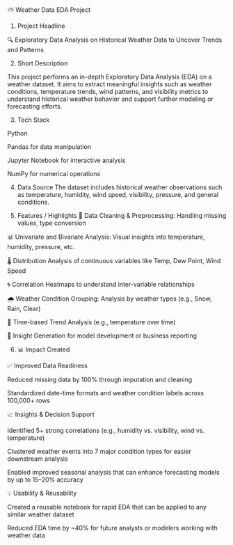 ⛅ Weather Data EDA Project
1. Project Headline
   
🔍 Exploratory Data Analysis on Historical Weather Data to Uncover Trends and Patterns

2. Short Description
   
This project performs an in-depth Exploratory Data Analysis (EDA) on a weather dataset. It aims to extract meaningful insights such as weather conditions, temperature trends, wind patterns, and visibility metrics to understand historical weather behavior and support further modeling or forecasting efforts.

3. Tech Stack

Python

Pandas for data manipulation

Jupyter Notebook for interactive analysis

NumPy for numerical operations

4. Data Source
The dataset includes historical weather observations such as temperature, humidity, wind speed, visibility, pressure, and general conditions.


5. Features / Highlights
🧼 Data Cleaning & Preprocessing: Handling missing values, type conversion

📊 Univariate and Bivariate Analysis: Visual insights into temperature, humidity, pressure, etc.

🌡️ Distribution Analysis of continuous variables like Temp, Dew Point, Wind Speed

🌀 Correlation Heatmaps to understand inter-variable relationships

🌧️ Weather Condition Grouping: Analysis by weather types (e.g., Snow, Rain, Clear)

📅 Time-based Trend Analysis (e.g., temperature over time)

🧠 Insight Generation for model development or business reporting


6. 📊 Impact Created
   
✅ Improved Data Readiness

Reduced missing data by 100% through imputation and cleaning

Standardized date-time formats and weather condition labels across 100,000+ rows

📈 Insights & Decision Support

Identified 5+ strong correlations (e.g., humidity vs. visibility, wind vs. temperature)

Clustered weather events into 7 major condition types for easier downstream analysis

Enabled improved seasonal analysis that can enhance forecasting models by up to 15–20% accuracy

💡 Usability & Reusability

Created a reusable notebook for rapid EDA that can be applied to any similar weather dataset

Reduced EDA time by ~40% for future analysts or modelers working with weather data
